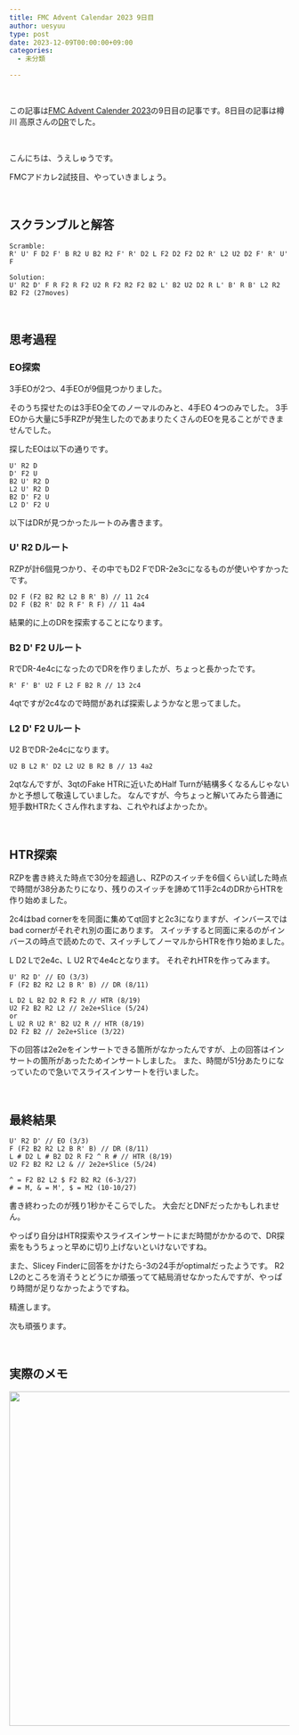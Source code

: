 ```yaml
---
title: FMC Advent Calendar 2023 9日目
author: uesyuu
type: post
date: 2023-12-09T00:00:00+09:00
categories:
  - 未分類

---
```

&nbsp;

この記事は[FMC Advent Calender 2023](https://adventar.org/calendars/9097)の9日目の記事です。8日目の記事は樽川 高原さんの[DR](https://tarucube.fc2.net/e/fmc_advent_calendar_2023)でした。

&nbsp;

こんにちは、うえしゅうです。

FMCアドカレ2試技目、やっていきましょう。

&nbsp;

## スクランブルと解答

```
Scramble:
R' U' F D2 F' B R2 U B2 R2 F' R' D2 L F2 D2 F2 D2 R' L2 U2 D2 F' R' U' F
```
```
Solution:
U' R2 D' F R F2 R F2 U2 R F2 R2 F2 B2 L' B2 U2 D2 R L' B' R B' L2 R2 B2 F2 (27moves)
```

&nbsp;

## 思考過程

### EO探索

3手EOが2つ、4手EOが9個見つかりました。

そのうち探せたのは3手EO全てのノーマルのみと、4手EO 4つのみでした。
3手EOから大量に5手RZPが発生したのであまりたくさんのEOを見ることができませんでした。

探したEOは以下の通りです。

```
U' R2 D
D' F2 U
B2 U' R2 D
L2 U' R2 D
B2 D' F2 U
L2 D' F2 U
```

以下はDRが見つかったルートのみ書きます。

### U' R2 Dルート

RZPが計6個見つかり、その中でもD2 FでDR-2e3cになるものが使いやすかったです。

```
D2 F (F2 B2 R2 L2 B R' B) // 11 2c4
D2 F (B2 R' D2 R F' R F) // 11 4a4
```

結果的に上のDRを探索することになります。

### B2 D' F2 Uルート

RでDR-4e4cになったのでDRを作りましたが、ちょっと長かったです。

```
R' F' B' U2 F L2 F B2 R // 13 2c4
```

4qtですが2c4なので時間があれば探索しようかなと思ってました。

### L2 D' F2 Uルート

U2 BでDR-2e4cになります。

```
U2 B L2 R' D2 L2 U2 B R2 B // 13 4a2
```

2qtなんですが、3qtのFake HTRに近いためHalf Turnが結構多くなるんじゃないかと予想して敬遠していました。
なんですが、今ちょっと解いてみたら普通に短手数HTRたくさん作れますね、これやればよかったか。

&nbsp;

## HTR探索

RZPを書き終えた時点で30分を超過し、RZPのスイッチを6個くらい試した時点で時間が38分あたりになり、残りのスイッチを諦めて11手2c4のDRからHTRを作り始めました。

2c4はbad cornerをを同面に集めてqt回すと2c3になりますが、インバースではbad cornerがそれぞれ別の面にあります。
スイッチすると同面に来るのがインバースの時点で読めたので、スイッチしてノーマルからHTRを作り始めました。

L D2 Lで2e4c、L U2 Rで4e4cとなります。
それぞれHTRを作ってみます。

```
U' R2 D' // EO (3/3)
F (F2 B2 R2 L2 B R' B) // DR (8/11)

L D2 L B2 D2 R F2 R // HTR (8/19)
U2 F2 B2 R2 L2 // 2e2e+Slice (5/24)
or
L U2 R U2 R' B2 U2 R // HTR (8/19)
D2 F2 B2 // 2e2e+Slice (3/22)
```

下の回答は2e2eをインサートできる箇所がなかったんですが、上の回答はインサートの箇所があったためインサートしました。
また、時間が51分あたりになっていたので急いでスライスインサートを行いました。

&nbsp;

## 最終結果

```
U' R2 D' // EO (3/3)
F (F2 B2 R2 L2 B R' B) // DR (8/11)
L # D2 L # B2 D2 R F2 ^ R # // HTR (8/19)
U2 F2 B2 R2 L2 & // 2e2e+Slice (5/24)

^ = F2 B2 L2 $ F2 B2 R2 (6-3/27)
# = M, & = M', $ = M2 (10-10/27)
```

書き終わったのが残り1秒かそこらでした。
大会だとDNFだったかもしれません。

やっぱり自分はHTR探索やスライスインサートにまだ時間がかかるので、DR探索をもうちょっと早めに切り上げないといけないですね。

また、Slicey Finderに回答をかけたら-3の24手がoptimalだったようです。
R2 L2のところを消そうとどうにか頑張ってて結局消せなかったんですが、やっぱり時間が足りなかったようですね。

精進します。

次も頑張ります。

&nbsp;

## 実際のメモ

<img src="/images/2023/12/fmc-advent-calender-2023-2-1.jpg" width="600" />